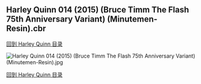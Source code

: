 ## Harley Quinn 014 (2015) (Bruce Timm The Flash 75th Anniversary Variant) (Minutemen-Resin).cbr


[回到 Harley Quinn 目录](https://github.com/alicewish/markdown/blob/master/series/Harley-Quinn.md)


![Harley Quinn 014 (2015) (Bruce Timm The Flash 75th Anniversary Variant) (Minutemen-Resin).jpg](https://wx1.sinaimg.cn/large/6a9fdecagy1fq33edxv8bj21kw2fcnpd.jpg)

[回到 Harley Quinn 目录](https://github.com/alicewish/markdown/blob/master/series/Harley-Quinn.md)

